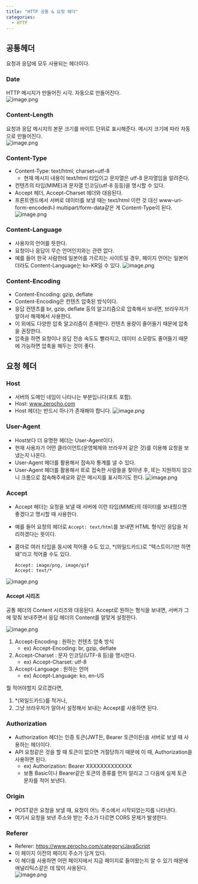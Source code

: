 ```yaml
---
title: "HTTP 공통 & 요청 헤더"
categories:
  - HTTP
---
```


## 공통헤더
요청과 응답에 모두 사용되는 헤더이다.

### Date
HTTP 메시지가 만들어진 시각. 자동으로 만들어진다.  
![image.png](https://images.velog.io/post-images/yhe228/0ce5b140-392e-11ea-857f-85d9b3abf241/image.png)

### Content-Length
요청과 응답 메시지의 본문 크기를 바이트 단위로 표시해준다. 메시지 크기에 따라 자동으로 만들어진다.  
![image.png](https://images.velog.io/post-images/yhe228/87085310-392e-11ea-ac73-97a79f467172/image.png)

### Content-Type
- Content-Type: text/html; charset=utf-8
	- 현재 메시지 내용이 text/html 타입이고 문자열은 utf-8 문자열임을 알려준다.
- 컨텐츠의 타입(MIME)과 문자열 인코딩(utf-8 등등)을 명시할 수 있다.
- Accept 헤더, Accept-Charset 헤더와 대응된다.
- 프론트엔드에서 서버로 데이터를 보낼 때는 text/html 이런 것 대신 www-url-form-encoded나 multipart/form-data같은 게 Content-Type이 된다.  
![image.png](https://images.velog.io/post-images/yhe228/ffd10a30-392e-11ea-ac73-97a79f467172/image.png)  

### Content-Language
- 사용자의 언어를 뜻한다.
- 요청이나 응답이 무슨 언어인지와는 관련 없다.
- 예를 들어 한국 사람한테 일본어를 가르치는 사이트일 경우, 페이지 언어는 일본어더라도 Content-Language는 ko-KR일 수 있다.
![image.png](https://images.velog.io/post-images/yhe228/2a3a2040-392f-11ea-9946-1dce64e3fe83/image.png)

### Content-Encoding
- Content-Encoding: gzip, deflate
- Content-Encoding은 컨텐츠 압축된 방식이다.
- 응답 컨텐츠를 br, gzip, deflate 등의 알고리즘으로 압축해서 보내면, 브라우저가 알아서 해제해서 사용한다.
- 이 외에도 다양한 압축 알고리즘이 존재한다. 컨텐츠 용량이 줄어들기 때문에 압축을 권장한다.
- 압축을 하면 요청이나 응답 전송 속도도 빨라지고, 데이터 소모량도 줄어들기 때문에 가능하면 압축을 해두는 것이 좋다.


## 요청 헤더
### Host
- 서버의 도메인 네임이 나타나는 부분입니다(포트 포함). 
- Host: www.zerocho.com
- Host 헤더는 반드시 하나가 존재해야 합니다.
![image.png](https://images.velog.io/post-images/yhe228/5edf5710-3930-11ea-a83d-8f80807e9615/image.png)

### User-Agent
- Host보다 더 유명한 헤더는 User-Agent이다.
- 현재 사용자가 어떤 클라이언트(운영체제와 브라우저 같은 것)를 이용해 요청을 보냈는지 나온다.
- User-Agent 헤더를 활용해서 접속자 통계를 낼 수 있다.
- User-Agent 헤더를 활용해서 IE로 접속한 사람들을 찾아낸 후, IE는 지원하지 않으니 크롬으로 접속해주세요와 같은 메시지를 표시하기도 한다.
![image.png](https://images.velog.io/post-images/yhe228/adf6fd80-3930-11ea-ac73-97a79f467172/image.png)

### Accept
- Accept 헤더는 요청을 보낼 때 서버에 이런 타입(MIME)의 데이터를 보내줬으면 좋겠다고 명시할 때 사용한다.
- 예를 들어 요청의 헤더로 `Accept: text/html`를 보내면 HTML 형식인 응답을 처리하겠다는 뜻이다.
- 콤마로 여러 타입을 동시에 적어줄 수도 있고, *(와일드카드)로 "텍스트이기만 하면 돼"라고 적어줄 수도 있다.

    ```
    Accept: image/png, image/gif
    Accept: text/*
    ```

![image.png](https://images.velog.io/post-images/yhe228/c2314ba0-3932-11ea-afd5-1bd0fa67b500/image.png)


#### Accept 시리즈
공통 헤더의 Content 시리즈와 대응된다. Accept로 원하는 형식을 보내면, 서버가 그에 맞춰 보내주면서 응답 헤더의 Content를 알맞게 설정한다.

![image.png](https://images.velog.io/post-images/yhe228/7fb640a0-3932-11ea-af23-957dffceb707/image.png)

1. Accept-Encoding : 원하는 컨텐츠 압축 방식
	- ex) Accept-Encoding: br, gzip, deflate
2. Accept-Charset : 문자 인코딩(UTF-8 등)을 명시한다.
	- ex) Accept-Charset: utf-8
3. Accept-Language : 원하는 언어
	- ex) Accept-Language: ko, en-US

뭘 적어야할지 모르겠다면,  
1. *(와일드카드)를 적거나, 
2. 그냥 브라우저가 알아서 설정해서 보내는 Accept를 사용하면 된다.

### Authorization
- Authorization 헤더는 인증 토큰(JWT든, Bearer 토큰이든)을 서버로 보낼 때 사용하는 헤더이다.
- API 요청같은 것을 할 때 토큰이 없으면 거절당하기 때문에 이 때, Authorization을 사용하면 된다.
	- ex) Authorization: Bearer XXXXXXXXXXXXX
	- 보통 Basic이나 Bearer같은 토큰의 종류를 먼저 알리고 그 다음에 실제 토큰 문자를 적어 보낸다.
    
### Origin
- POST같은 요청을 보낼 때, 요청이 어느 주소에서 시작되었는지를 나타낸다.
- 여기서 요청을 보낸 주소와 받는 주소가 다르면 CORS 문제가 발생한다.

### Referer
- Referer: https://www.zerocho.com/category/JavaScript
- 이 페이지 이전의 페이지 주소가 담겨 있다.
- 이 헤더를 사용하면 어떤 페이지에서 지금 페이지로 들어왔는지 알 수 있기 때문에 애널리틱스같은 데 많이 사용된다.  
![image.png](https://images.velog.io/post-images/yhe228/43984770-3933-11ea-afd5-1bd0fa67b500/image.png)

